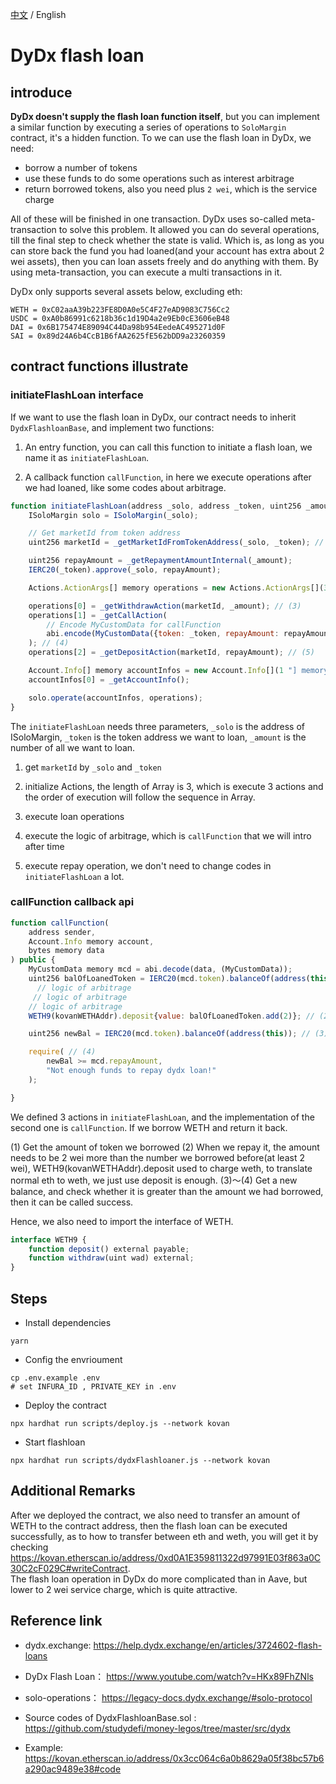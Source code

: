 [中文](./README-CN.md) / English

# DyDx flash loan  
## introduce    
**DyDx doesn't supply the flash loan function itself**, but you can implement a similar function by executing a series of operations to `SoloMargin` contract, it's a hidden function. To we can use the flash loan in DyDx, we need: 

- borrow a number of tokens
- use these funds to do some operations such as interest arbitrage
- return borrowed tokens, also you need plus `2 wei`, which is the service charge

All of these will be finished in one transaction. DyDx uses so-called meta-transaction to solve this problem. It allowed you can do several operations, till the final step to check whether the state is valid. Which is, as long as you can store back the fund you had loaned(and your account has extra about 2 wei assets), then you can loan assets freely and do anything with them. By using meta-transaction, you can execute a multi transactions in it.

DyDx only supports several assets below, excluding eth: 

```
WETH = 0xC02aaA39b223FE8D0A0e5C4F27eAD9083C756Cc2
USDC = 0xA0b86991c6218b36c1d19D4a2e9Eb0cE3606eB48
DAI = 0x6B175474E89094C44Da98b954EedeAC495271d0F
SAI = 0x89d24A6b4CcB1B6fAA2625fE562bDD9a23260359
```

## contract functions illustrate  
### initiateFlashLoan interface  
If we want to use the flash loan in DyDx, our contract needs to inherit `DydxFlashloanBase`, and implement two functions: 
1. An entry function, you can call this function to initiate a flash loan, we name it as `initiateFlashLoan`.

2. A callback function `callFunction`, in here we execute operations after we had loaned, like some codes about arbitrage.

```js
function initiateFlashLoan(address _solo, address _token, uint256 _amount) external {
    ISoloMargin solo = ISoloMargin(_solo);

    // Get marketId from token address
    uint256 marketId = _getMarketIdFromTokenAddress(_solo, _token); // (1)

    uint256 repayAmount = _getRepaymentAmountInternal(_amount);
    IERC20(_token).approve(_solo, repayAmount);

    Actions.ActionArgs[] memory operations = new Actions.ActionArgs[](3 "] memory operations = new Actions.ActionArgs["); // (2)

    operations[0] = _getWithdrawAction(marketId, _amount); // (3)
    operations[1] = _getCallAction(
        // Encode MyCustomData for callFunction
        abi.encode(MyCustomData({token: _token, repayAmount: repayAmount}))
    ); // (4)
    operations[2] = _getDepositAction(marketId, repayAmount); // (5)

    Account.Info[] memory accountInfos = new Account.Info[](1 "] memory accountInfos = new Account.Info[");
    accountInfos[0] = _getAccountInfo();

    solo.operate(accountInfos, operations);
}
```

The `initiateFlashLoan` needs three parameters, `_solo` is the address of ISoloMargin, `_token` is the token address we want to loan, `_amount` is the number of all we want to loan.

1. get `marketId` by `_solo` and `_token` 

2. initialize Actions, the length of Array is 3, which is execute 3 actions and the order of execution will follow the sequence in Array.

3. execute loan operations

4. execute the logic of arbitrage, which is `callFunction` that we will intro after time

5. execute repay operation, we don't need to change codes in `initiateFlashLoan` a lot.

### callFunction callback api  

```js
function callFunction(
    address sender,
    Account.Info memory account,
    bytes memory data
) public {
    MyCustomData memory mcd = abi.decode(data, (MyCustomData));
    uint256 balOfLoanedToken = IERC20(mcd.token).balanceOf(address(this)); // (1)
      // logic of arbitrage
     // logic of arbitrage
    // logic of arbitrage
    WETH9(kovanWETHAddr).deposit{value: balOfLoanedToken.add(2)}; // (2)

    uint256 newBal = IERC20(mcd.token).balanceOf(address(this)); // (3)

    require( // (4)
        newBal >= mcd.repayAmount,
        "Not enough funds to repay dydx loan!"
    );

}
```

We defined 3 actions in `initiateFlashLoan`, and the implementation of the second one is `callFunction`. If we borrow WETH and return it back.

(1) Get the amount of token we borrowed
(2) When we repay it, the amount needs to be 2 wei more than the number we borrowed before(at least 2 wei), WETH9(kovanWETHAddr).deposit used to charge weth, to translate normal eth to weth, we just use deposit is enough. 
(3)～(4) Get a new balance, and check whether it is greater than the amount we had borrowed, then it can be called success.

Hence, we also need to import the interface of WETH.

```js
interface WETH9 {
    function deposit() external payable;
    function withdraw(uint wad) external;
}
```

## Steps  
- Install dependencies  
```shell
yarn
```

- Config the envrioument  
```shell
cp .env.example .env
# set INFURA_ID , PRIVATE_KEY in .env
```

- Deploy the contract  
```shell
npx hardhat run scripts/deploy.js --network kovan
```

- Start flashloan  
```shell
npx hardhat run scripts/dydxFlashloaner.js --network kovan
```

## Additional Remarks
After we deployed the contract, we also need to transfer an amount of WETH to the contract address, then the flash loan can be executed successfully, as to how to transfer between eth and weth, you will get it by checking https://kovan.etherscan.io/address/0xd0A1E359811322d97991E03f863a0C30C2cF029C#writeContract.  
The flash loan operation in DyDx do more complicated than in Aave, but lower to 2 wei service charge, which is quite attractive.

## Reference link  

- dydx.exchange: https://help.dydx.exchange/en/articles/3724602-flash-loans    

- DyDx Flash Loan： https://www.youtube.com/watch?v=HKx89FhZNls  

- solo-operations： https://legacy-docs.dydx.exchange/#solo-protocol   

- Source codes of DydxFlashloanBase.sol : https://github.com/studydefi/money-legos/tree/master/src/dydx  
- Example: https://kovan.etherscan.io/address/0x3cc064c6a0b8629a05f38bc57b6a290ac9489e38#code   